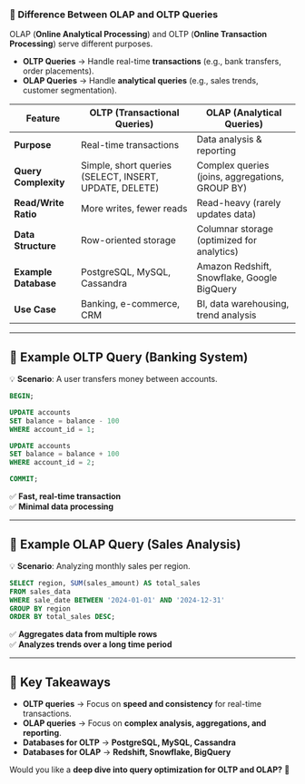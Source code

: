 ### **🔹 Difference Between OLAP and OLTP Queries**  

OLAP (**Online Analytical Processing**) and OLTP (**Online Transaction Processing**) serve different purposes.  

- **OLTP Queries** → Handle real-time **transactions** (e.g., bank transfers, order placements).  
- **OLAP Queries** → Handle **analytical queries** (e.g., sales trends, customer segmentation).  

| **Feature** | **OLTP (Transactional Queries)** | **OLAP (Analytical Queries)** |
|------------|---------------------------------|--------------------------------|
| **Purpose** | Real-time transactions | Data analysis & reporting |
| **Query Complexity** | Simple, short queries (SELECT, INSERT, UPDATE, DELETE) | Complex queries (joins, aggregations, GROUP BY) |
| **Read/Write Ratio** | More writes, fewer reads | Read-heavy (rarely updates data) |
| **Data Structure** | Row-oriented storage | Columnar storage (optimized for analytics) |
| **Example Database** | PostgreSQL, MySQL, Cassandra | Amazon Redshift, Snowflake, Google BigQuery |
| **Use Case** | Banking, e-commerce, CRM | BI, data warehousing, trend analysis |

---

## **🔹 Example OLTP Query (Banking System)**
💡 **Scenario**: A user transfers money between accounts.  
```sql
BEGIN;

UPDATE accounts 
SET balance = balance - 100 
WHERE account_id = 1;

UPDATE accounts 
SET balance = balance + 100 
WHERE account_id = 2;

COMMIT;
```
✅ **Fast, real-time transaction**  
✅ **Minimal data processing**  

---

## **🔹 Example OLAP Query (Sales Analysis)**
💡 **Scenario**: Analyzing monthly sales per region.  
```sql
SELECT region, SUM(sales_amount) AS total_sales
FROM sales_data
WHERE sale_date BETWEEN '2024-01-01' AND '2024-12-31'
GROUP BY region
ORDER BY total_sales DESC;
```
✅ **Aggregates data from multiple rows**  
✅ **Analyzes trends over a long time period**  

---

## **🔹 Key Takeaways**
- **OLTP queries** → Focus on **speed and consistency** for real-time transactions.  
- **OLAP queries** → Focus on **complex analysis, aggregations, and reporting**.  
- **Databases for OLTP** → **PostgreSQL, MySQL, Cassandra**  
- **Databases for OLAP** → **Redshift, Snowflake, BigQuery**  

Would you like a **deep dive into query optimization for OLTP and OLAP?** 🚀
